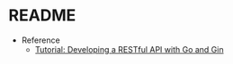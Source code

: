 # README

- Reference
  - [Tutorial: Developing a RESTful API with Go and Gin](https://go.dev/doc/tutorial/web-service-gin)

